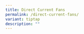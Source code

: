 ```yaml
---
title: Direct Current Fans
permalink: /direct-current-fans/
variant: tiptap
description: ""
---
```

